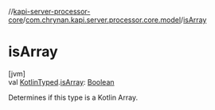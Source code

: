 //[kapi-server-processor-core](../../index.md)/[com.chrynan.kapi.server.processor.core.model](index.md)/[isArray](is-array.md)

# isArray

[jvm]\
val [KotlinTyped](-kotlin-typed/index.md).[isArray](is-array.md): [Boolean](https://kotlinlang.org/api/latest/jvm/stdlib/kotlin/-boolean/index.html)

Determines if this type is a Kotlin Array.
